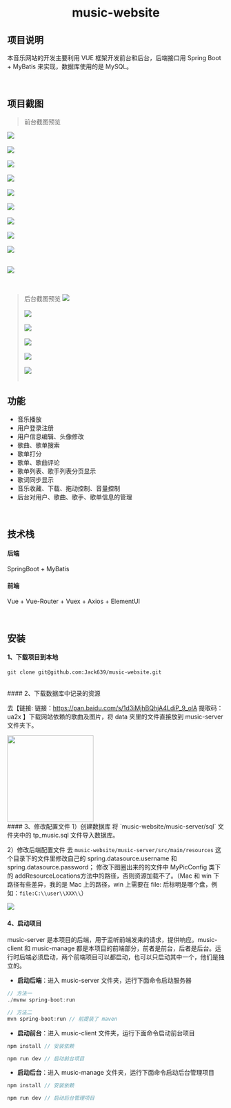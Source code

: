 <h1 align="center">music-website</h1>


## 项目说明

本音乐网站的开发主要利用 VUE 框架开发前台和后台，后端接口用 Spring Boot + MyBatis 来实现，数据库使用的是 MySQL。

<br/>

## 项目截图

> 前台截图预览

![](https://tva1.sinaimg.cn/large/007S8ZIlly1geec0a2vd9j31c00u0n4z.jpg)<br/>
<br/>
![](https://tva1.sinaimg.cn/large/007S8ZIlly1geec0qtdxrj31c00u07wj.jpg)<br/>
<br/>
![](https://tva1.sinaimg.cn/large/007S8ZIlly1geec19x0e6j31c00u0npe.jpg)<br/>
<br/>
![](https://tva1.sinaimg.cn/large/007S8ZIlly1geec1nmbt4j31c00u0hcf.jpg)<br/>
<br/>
![](https://tva1.sinaimg.cn/large/007S8ZIlly1geec1yc0gkj31c00u0kjm.jpg)<br/>
<br/>
![](https://tva1.sinaimg.cn/large/007S8ZIlly1geec29vvdtj31c00u0nok.jpg)<br/>
<br/>
![](https://tva1.sinaimg.cn/large/007S8ZIlly1geec2ixqk1j31c00u0qf8.jpg)<br/>
<br/>
![](https://tva1.sinaimg.cn/large/007S8ZIlly1geec31i06gj31c00u0wtw.jpg)<br/>
<br/>
![](https://tva1.sinaimg.cn/large/007S8ZIlly1geec3ozxt9j31c00u0qbv.jpg)<br/>
<br/>


![](https://tva1.sinaimg.cn/large/007S8ZIlly1geec41r7onj31c00u047y.jpg)<br/>
<br/>
<br/>
> 后台截图预览
![](https://tva1.sinaimg.cn/large/006tNbRwly1g9hhhu4n7tj31c00u04qq.jpg)<br/><br/>
![](https://tva1.sinaimg.cn/large/007S8ZIlly1ghrnrvgflvj31c00u0jzh.jpg)<br/><br/>
![](https://tva1.sinaimg.cn/large/007S8ZIlly1ghrns4ycpkj31c00u0qjl.jpg)<br/><br/>
![](https://tva1.sinaimg.cn/large/007S8ZIlly1ghrnsfearcj31c00u0axt.jpg)<br/><br/>
![](https://tva1.sinaimg.cn/large/007S8ZIlly1ghrnsq6s3sj31c00u0tmu.jpg)<br/><br/>
![](https://tva1.sinaimg.cn/large/007S8ZIlly1ghrnszq403j31c00u07nq.jpg)<br/> <br/>
## 功能

- 音乐播放
- 用户登录注册
- 用户信息编辑、头像修改
- 歌曲、歌单搜索
- 歌单打分
- 歌单、歌曲评论
- 歌单列表、歌手列表分页显示
- 歌词同步显示
- 音乐收藏、下载、拖动控制、音量控制
- 后台对用户、歌曲、歌手、歌单信息的管理

<br/>

## 技术栈

#### 后端

SpringBoot + MyBatis

#### 前端

Vue + Vue-Router + Vuex + Axios +  ElementUI

<br/>

## 安装

#### 1、下载项目到本地

```
git clone git@github.com:Jack639/music-website.git
```
<br/>
#### 2、下载数据库中记录的资源

去【链接: 链接：https://pan.baidu.com/s/1d3iMjhBQhjA4LdiP_9_olA 
提取码：ua2x 】下载网站依赖的歌曲及图片，将 data 夹里的文件直接放到 music-server 文件夹下。

<img src="https://tva1.sinaimg.cn/large/007S8ZIlly1gekwp2wqxuj311v0u0du2.jpg" height="200px"/>
<br/>
#### 3、修改配置文件
1）创建数据库
将 `music-website/music-server/sql` 文件夹中的 tp_music.sql 文件导入数据库。

2）修改后端配置文件
去 `music-website/music-server/src/main/resources` 这个目录下的文件里修改自己的 spring.datasource.username 和 spring.datasource.password；
修改下图圈出来的的文件中 MyPicConfig 类下的 addResourceLocations方法中的路径，否则资源加载不了。（Mac 和 win 下路径有些差异，我的是 Mac 上的路径，win 上需要在 file: 后标明是哪个盘，例如：`file:C:\\user\\XXX\\`）

![](https://tva1.sinaimg.cn/large/00831rSTly1gd38cq6yhrj31zk0juk02.jpg)
<br/>
#### 4、启动项目

music-server 是本项目的后端，用于监听前端发来的请求，提供响应。music-client 和 music-manage 都是本项目的前端部分，前者是前台，后者是后台。运行时后端必须启动，两个前端项目可以都启动，也可以只启动其中一个，他们是独立的。

- **启动后端**：进入 music-server 文件夹，运行下面命令启动服务器

```js
// 方法一
./mvnw spring-boot:run

// 方法二
mvn spring-boot:run // 前提装了 maven
```

- **启动前台**：进入 music-client 文件夹，运行下面命令启动前台项目

```js
npm install // 安装依赖

npm run dev // 启动前台项目
```

- **启动后台**：进入 music-manage 文件夹，运行下面命令启动后台管理项目

```js
npm install // 安装依赖

npm run dev // 启动后台管理项目
```

<br/>




